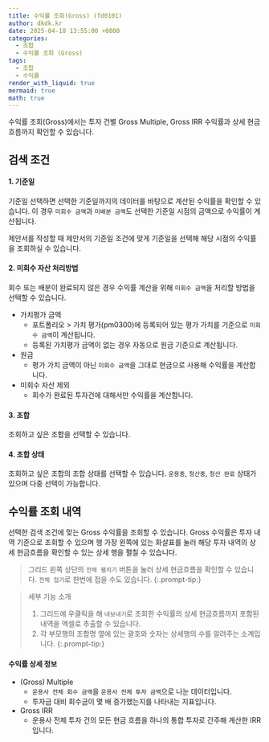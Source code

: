 ```yaml
---
title: 수익률 조회(Gross) (fd0101)
author: dkdk.kr
date: 2025-04-18 13:55:00 +0800
categories:
  - 조합
  - 수익률 조회 (Gross)
tags:
  - 조합
  - 수익률
render_with_liquid: true
mermaid: true
math: true
---
```

수익률 조회(Gross)에서는 투자 건별 Gross Multiple, Gross IRR 수익률과 상세 현금흐름까지 확인할 수 있습니다. 

## 검색 조건 

#### 1. 기준일
기준일 선택하면 선택한 기준일까지의 데이터를 바탕으로 계산된 수익률을 확인할 수 있습니다. 이 경우 `미회수 금액`과 `미배분 금액`도 선택한 기준일 시점의 금액으로 수익률이 계산됩니다. 

제안서를 작성할 때 제안서의 기준일 조건에 맞게 기준일을 선택해 해당 시점의 수익률을 조회하실 수 있습니다. 
#### 2. 미회수 자산 처리방법
회수 또는 배분이 완료되지 않은 경우 수익률 계산을 위해 `미회수 금액`을 처리할 방법을 선택할 수 있습니다. 

- 가치평가 금액
	- 포트폴리오 > 가치 평가(pm0300)에 등록되어 있는 평가 가치를 기준으로 `미회수 금액`이 계산됩니다. 
	- 등록된 가치평가 금액이 없는 경우 자동으로 원금 기준으로 계산됩니다. 
- 원금
	- 평가 가치 금액이 아닌 `미회수 금액`을 그대로 현금으로 사용해 수익률을 계산합니다. 
- 미회수 자산 제외
	- 회수가 완료된 투자건에 대해서만 수익률을 계산합니다.
#### 3. 조합
조회하고 싶은 조합을 선택할 수 있습니다.
#### 4. 조합 상태
조회하고 싶은 조합의 조합 상태를 선택할 수 있습니다. `운용중`, `청산중`, `청산 완료` 상태가 있으며 다중 선택이 가능합니다. 

## 수익률 조회 내역
선택한 검색 조건에 맞는 Gross 수익률을 조회할 수 있습니다. Gross 수익률은 투자 내역 기준으로 조회할 수 있으며 행 가장 왼쪽에 있는 화살표를 눌러 해당 투자 내역의 상세 현금흐름을 확인할 수 있는 상세 행을 펼칠 수 있습니다. 

> 그리드 왼쪽 상단의 `전체 펼치기` 버튼을 눌러 상세 현금흐름을 확인할 수 있습니다. `전체 접기`로 한번에 접을 수도 있습니다.
{:.prompt-tip:}

> 세부 기능 소개
> 1. 그리드에 우클릭을 해 `내보내기`로 조회한 수익률의 상세 현금흐름까지 포함된 내역을 엑셀로 추출할 수 있습니다.
> 2. 각 부모행의 조합명 옆에 있는 괄호와 숫자는 상세행의 수를 알려주는 소계입니다.
{:.prompt-tip:}

#### 수익률 상세 정보
- (Gross) Multiple
	- `운용사 전체 회수 금액`을 `운용사 전체 투자 금액`으로 나눈 데이터입니다.
	- 투자금 대비 회수금이 몇 배 증가했는지를 나타내는 지표입니다.
- Gross IRR
	- 운용사 전체 투자 건의 모든 현금 흐름을 하나의 통합 투자로 간주해 계산한 IRR입니다.



